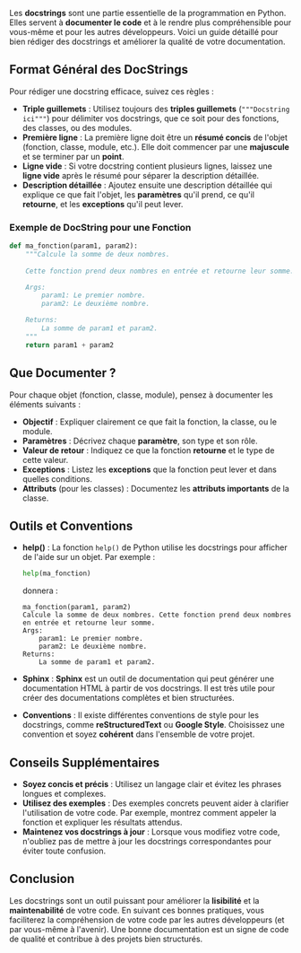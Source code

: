 
Les **docstrings** sont une partie essentielle de la programmation en Python. Elles servent à **documenter le code** et à le rendre plus compréhensible pour vous-même et pour les autres développeurs. Voici un guide détaillé pour bien rédiger des docstrings et améliorer la qualité de votre documentation.

## Format Général des DocStrings

Pour rédiger une docstring efficace, suivez ces règles :

- **Triple guillemets** : Utilisez toujours des **triples guillemets** (`"""Docstring ici"""`) pour délimiter vos docstrings, que ce soit pour des fonctions, des classes, ou des modules.
- **Première ligne** : La première ligne doit être un **résumé concis** de l'objet (fonction, classe, module, etc.). Elle doit commencer par une **majuscule** et se terminer par un **point**.
- **Ligne vide** : Si votre docstring contient plusieurs lignes, laissez une **ligne vide** après le résumé pour séparer la description détaillée.
- **Description détaillée** : Ajoutez ensuite une description détaillée qui explique ce que fait l'objet, les **paramètres** qu'il prend, ce qu'il **retourne**, et les **exceptions** qu'il peut lever.

### Exemple de DocString pour une Fonction

```python
def ma_fonction(param1, param2):
    """Calcule la somme de deux nombres.
    
    Cette fonction prend deux nombres en entrée et retourne leur somme.

    Args:
        param1: Le premier nombre.
        param2: Le deuxième nombre.

    Returns:
        La somme de param1 et param2.
    """
    return param1 + param2
```

## Que Documenter ?

Pour chaque objet (fonction, classe, module), pensez à documenter les éléments suivants :

- **Objectif** : Expliquer clairement ce que fait la fonction, la classe, ou le module.
- **Paramètres** : Décrivez chaque **paramètre**, son type et son rôle.
- **Valeur de retour** : Indiquez ce que la fonction **retourne** et le type de cette valeur.
- **Exceptions** : Listez les **exceptions** que la fonction peut lever et dans quelles conditions.
- **Attributs** (pour les classes) : Documentez les **attributs importants** de la classe.

## Outils et Conventions

- **help()** : La fonction `help()` de Python utilise les docstrings pour afficher de l'aide sur un objet. Par exemple :

  ```python
  help(ma_fonction)
  ```
  donnera :
  ```
  ma_fonction(param1, param2)
  Calcule la somme de deux nombres. Cette fonction prend deux nombres en entrée et retourne leur somme.
  Args:
      param1: Le premier nombre.
      param2: Le deuxième nombre.
  Returns:
      La somme de param1 et param2.
  ```

- **Sphinx** : **Sphinx** est un outil de documentation qui peut générer une documentation HTML à partir de vos docstrings. Il est très utile pour créer des documentations complètes et bien structurées.
- **Conventions** : Il existe différentes conventions de style pour les docstrings, comme **reStructuredText** ou **Google Style**. Choisissez une convention et soyez **cohérent** dans l'ensemble de votre projet.

## Conseils Supplémentaires

- **Soyez concis et précis** : Utilisez un langage clair et évitez les phrases longues et complexes.
- **Utilisez des exemples** : Des exemples concrets peuvent aider à clarifier l'utilisation de votre code. Par exemple, montrez comment appeler la fonction et expliquer les résultats attendus.
- **Maintenez vos docstrings à jour** : Lorsque vous modifiez votre code, n'oubliez pas de mettre à jour les docstrings correspondantes pour éviter toute confusion.

## Conclusion

Les docstrings sont un outil puissant pour améliorer la **lisibilité** et la **maintenabilité** de votre code. En suivant ces bonnes pratiques, vous faciliterez la compréhension de votre code par les autres développeurs (et par vous-même à l'avenir). Une bonne documentation est un signe de code de qualité et contribue à des projets bien structurés.

